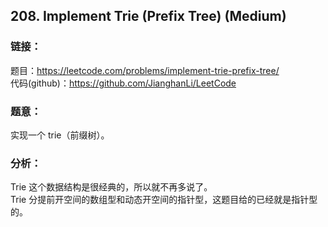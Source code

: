 ## 208. Implement Trie (Prefix Tree) (Medium)

### **链接**：
题目：https://leetcode.com/problems/implement-trie-prefix-tree/  
代码(github)：https://github.com/JianghanLi/LeetCode

### **题意**：

实现一个 trie（前缀树）。

### **分析**：

Trie 这个数据结构是很经典的，所以就不再多说了。  
Trie 分提前开空间的数组型和动态开空间的指针型，这题目给的已经就是指针型的。  
